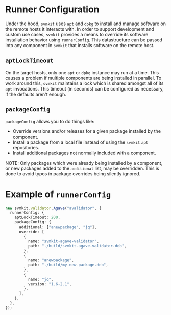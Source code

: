 # Runner Configuration

Under the hood, `svmkit` uses `apt` and `dpkg` to install and manage software on the remote hosts it interacts with. In order to support development and custom use cases, `svmkit` provides a means to override its software installation behavior using `runnerConfig`.  This datastructure can be passed into any component in `svmkit` that installs software on the remote host.

## `aptLockTimeout`

On the target hosts, only one `apt` or `dpkg` instance may run at a time.  This causes a problem if multiple components are being installed in parallel.  To work around this, `svmkit` maintains a lock which is shared amongst all of its `apt` invocations.  This timeout (in seconds) can be configured as necessary, if the defaults aren't enough.

## `packageConfig`

`packageConfig` allows you to do things like:

- Override versions and/or releases for a given package installed by the component.
- Install a package from a local file instead of using the `svmkit` `apt` repositories.
- Install additional packages not normally included with a component.

NOTE: Only packages which were already being installed by a component, or new packages added to the `additional` list, may be overridden.  This is done to avoid typos in package overrides being silently ignored.

# Example of `runnerConfig`

```typescript
new svmkit.validator.Agave("avalidator", {
  runnerConfig: {
    aptLockTimeout: 200,
    packageConfig: {
      additional: ["anewpackage", "jq"],
      override: [
        {
          name: "svmkit-agave-validator",
          path: "./build/svmkit-agave-validator.deb",
        },
        {
          name: "anewpackage",
          path: "./build/my-new-package.deb",
        },
        {
          name: "jq",
          version: "1.6-2.1",
        },
      ],
    },
  },
});
```
